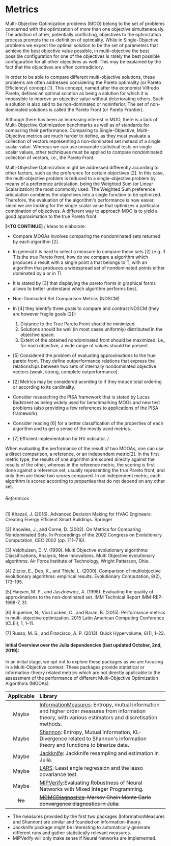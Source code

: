 # Metrics

Multi-Objective Optimization problems (MOO) belong to the set of problems
concerned with the optimization of more than one objective simultaneously.
The addition of other, potentially conflicting, objectives to the optimization
process prompts the re-definition of optimality. While in Single-Objective
problems we expect the optimal solution to be the set of parameters that
achieve the best objective value possible, in multi-objective the best possible
configuration for one of the objectives is rarely the best possible
configuration for all other objectives as well. This may be explained by the
fact that the objectives are often contradictory.

In order to be able to compare different multi-objective solutions, these
problems are often addressed considering the Pareto optimality (or Pareto
Efficiency) concept [1]. This concept, named after the economist Vilfredo
Pareto, defines an optimal solution as being a solution for which it is
impossible to improve an objective value without deteriorating others.
Such a solution is also said to be non-dominated or noninferior. The set of
non-dominated solutions is called the Pareto Front (or Pareto Frontier).

Although there has been an increasing interest in MOO, there is a lack of
Multi-Objective Optimization benchmarks as well as of standards for comparing
their performance. Comparing to Single-Objective, Multi-Objective metrics are
much harder to define, as they must evaluate a collection of vectors
representing a non-dominated set instead of a single scalar value. Whereas we
can use univariate statistical tests on single scalar values, other techniques
must be applied to compare nondominated collection of vectors, i.e., the Pareto
Front.

Multi-Objective Optimization might be addressed differently according to other
factors, such as the preference for certain objectives [2]. In this case, the
multi-objective problem is reduced to a single-objective problem by means of a
preference articulation, being the Weighted Sum (or Linear Scalarization) the
most commonly used. The Weighted Sum preference articulation combines the
objectives into a single function to be optimized. Therefore, the evaluation of
the algorithm's performance is now easier, since we are looking for the single
scalar value that optimizes a particular combination of objectives. A different
way to approach MOO is to yield a good approximation to the true Pareto front.


**[<TO CONTINUE]**
/
Ideas to elaborate:
 - Compare MOOAs involves comparing the nondominated sets returned by each
 algorithm [2].
 - In general it is hard to select a measure to compare these sets [2] (e.g. if T
   is the true Pareto front, how do we compare a algorithm which produces a
   result with a single point a that belongs to T,  with an algorithm that
   produces a widespread set of nondominated points either dominated by a or in T)
 - It is stated by [3] that displaying the pareto fronts in graphical forms
   allows to better understand which algorithm performs best.
 - Non-Dominated Set Comparison Metrics (NDSCM)
 - In [4] they identify three goals to compare and contrast NDSCM (they are
   however fragile goals [2]):
      1) Distance to the True Pareto Front should be minimized.
      2) Solutions should be well (in most cases uniformly) distributed in the
      objective space.
      3) Extent of the obtained nondominated front should be maximized, i.e.,
      for each objective, a wide range of values should be present.
  - [5] Considered the problem of evaluating approximations to the true pareto
    front. They define outperformance relations that express the relationships
    between two sets of internally nondominated objective vectors (weak, strong,
    complete outperformance).
  - [2] Metrics may be considered acording to if they induce total ordering or
  according to its cardinality.
  - Consider researching the PISA framework that is stated by Lucas Badstreet as
  being widely used for benchmarking MOOs and new test problems
  (also providing a few references to applications of the PISA framework).

  - Consider reading [6] for a better classification of the properties of each algorithm
  and to get a sense of the mostly used metrics.

  - [7] Efficient implementation for HV indicator.
/

When evaluating the performance of the result of two MOOAs, one can use a
direct comparison, a reference, or an independent metric[2]. In the first metric
type, the results of one algorithm are scored directly against the results of
the other, whereas in the reference metric, the scoring is first done against a
reference set, usually representing the true Pareto front, and only then are those
two scores compared. In an independent metric, each algorithm is scored according
to properties that do not depend on any other set.



###### References

 [1] Khazaii, J. (2016). Advanced Decision Making for HVAC Engineers: Creating
 Energy Efficient Smart Buildings. Springer

 [2] Knowles, J., and Corne, D. (2002). On Metrics for Comparing Nondominated
 Sets. In Proceedings of the 2002 Congress on Evolutionary Computation,
 CEC 2002 (pp. 711–716).

 [3] Veldhuizen, D. V. (1999). Multi Objective evolutionary algorithms:
 Classifications, Analysis, New Innovations. Multi Objective evolutionary
 algorithms. Air Force Institute of Technology, Wright Patterson, Ohio.

 [4] Zitzler, E., Deb, K., and Thiele, L. (2000). Comparison of multiobjective
 evolutionary algorithms: empirical results. Evolutionary Computation, 8(2),
 173–195.

 [5] Hansen, M. P., and Jaszkiewicz, A. (1998). Evaluating the quality of
 approximations to the non-dominated set. IMM Technical Report IMM-REP-1998-7,
 31.

 [6] Riquelme, N., Von Lucken, C., and Baran, B. (2015). Performance metrics
 in multi-objective optimization. 2015 Latin American Computing Conference
 (CLEI), 1, 1–11.

 [7] Russo, M. S., and Francisco, A. P. (2013). Quick Hypervolume, 6(1), 1–22.

#### Initial Overview over the Julia dependencies (last updated October, 2nd, 2019):

In an initial stage, we opt not to explore these packages as we are focusing in a Multi-Objective context. These packages provide statistical or information-theory related metrics which are not directly applicable to the assessment of the performance of different Multi-Objective Optimization Algorithms (MOOAs).

  |  Applicable  |  Library   |
  |:------------:|:---------- |
  | Maybe        | [InformationMeasures](https://github.com/Tchanders/InformationMeasures.jl): Entropy, mutual information and higher order measures from information theory, with various estimators and discretisation methods. |
  | Maybe        | [Shannon](https://github.com/kzahedi/Shannon.jl): Entropy, Mutual Information, KL-Divergence related to Shannon's information theory and functions to binarize data. |
  | Maybe        | [Jackknife](https://github.com/ararslan/Jackknife.jl): Jackknife resampling and estimation in Julia. |
  | Maybe        | [LARS](https://github.com/simonster/LARS.jl): Least angle regression and the lasso covariance test. |
  | Maybe        | [MIPVerify](https://github.com/vtjeng/MIPVerify.jl):Evaluating Robustness of Neural Networks with Mixed Integer Programming. |
  |~~No~~ | ~~[MCMCDiagnostics](https://github.com/tpapp/MCMCDiagnostics.jl): Markov Chain Monte Carlo convergence diagnostics in Julia.~~ |


- The measures provided by the first two packages (InformationMeasures and Shannon) are similar and founded on information-theory.
- Jackknife package might be interesting to automatically generate different runs and gather statistically relevant measures.
- MIPVerify will only make sense if Neural Networks are implemented.
